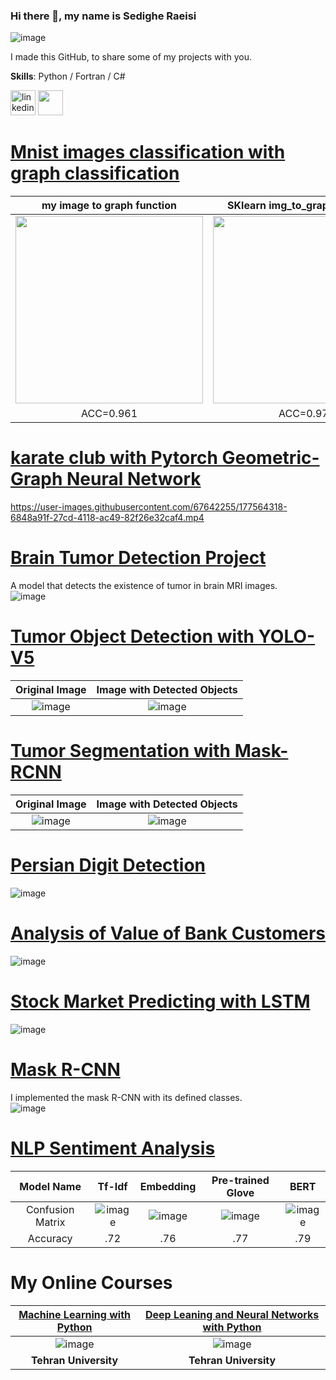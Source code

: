 ### Hi there 👋, my name is Sedighe Raeisi

![image](https://user-images.githubusercontent.com/67642255/145673005-fc964545-6c6a-41fa-a75d-6cb2d7e9eb3b.png)

I made this GitHub, to share some of my projects with you.

**Skills**: Python / Fortran / C#



[<img src='https://cdn.jsdelivr.net/npm/simple-icons@3.0.1/icons/linkedin.svg' alt='linkedin' height='40'>](https://www.linkedin.com/in/https://www.linkedin.com/in/sedighe-raeisi-684b9812b//) <a href="mailto:sedighe.raeisi@gmail.com?"><img src="https://user-images.githubusercontent.com/67642255/155072574-1a9ab065-b585-42e0-b5ee-e6e0db3b8ce8.png" height='40'/></a>

<!---[<img src='https://user-images.githubusercontent.com/67642255/155072574-1a9ab065-b585-42e0-b5ee-e6e0db3b8ce8.png' alt='Sedighe.raeisi@gmail.com' height='40'>](Sedighe.raeisi@gmail.com)[Dr. Sedighe Raeisi](mailto:sedighe.raeisi@gmail.com?subject=[GitHub]%20Source%20Han%20Sans)--->

# [Mnist images classification with graph classification](https://github.com/Sedighe-Raeisi/MNIST_with_Graph_Classification)

| my image to graph function | SKlearn img_to_graph command|  
|     :---:      |     :---:      |   
|<img src="https://user-images.githubusercontent.com/67642255/187020211-192b29fa-69c2-4f38-a1ba-201f4b2db5db.png" width="300" />|  <img src="https://user-images.githubusercontent.com/67642255/187020227-ffc38864-f464-4511-97a0-0d070952977d.png" width="300" />|
|     ACC=0.961      |     ACC=0.971      |    

# [karate club with Pytorch Geometric-Graph Neural Network ](https://github.com/Sedighe-Raeisi/karate_club_with_Pytorch_GCNConv)



https://user-images.githubusercontent.com/67642255/177564318-6848a91f-27cd-4118-ac49-82f26e32caf4.mp4



# [Brain Tumor Detection Project](https://github.com/Sedighe-Raeisi/Brain-tumor-detection)
A model that detects the existence of tumor in brain MRI images.  
![image](https://user-images.githubusercontent.com/67642255/143002834-f2f4c136-121c-4e73-b342-8181de70a878.png)

# [Tumor Object Detection with YOLO-V5](https://github.com/Sedighe-Raeisi/Tumor_Object_Detection)
| Original Image | Image with Detected Objects |   
|     :---:      |     :---:      |    
|![image](https://user-images.githubusercontent.com/67642255/152168246-0edd2560-b627-4146-8003-47bc50ecadfc.png)|![image](https://user-images.githubusercontent.com/67642255/152168288-b5122927-363e-4172-b2c3-af962159e762.png)|  

# [Tumor Segmentation with Mask-RCNN](https://github.com/Sedighe-Raeisi/Tumor-Segmentation-with-MRCNN)
| Original Image | Image with Detected Objects |   
|     :---:      |     :---:      |    
|![image](https://user-images.githubusercontent.com/67642255/154489767-2747ca12-48ac-43a2-a4f0-60eef29dbe37.png)|![image](https://user-images.githubusercontent.com/67642255/154489716-8ad042cd-51c0-4ae4-970c-56f9716241e6.png)|

# [Persian Digit Detection](https://github.com/Sedighe-Raeisi/Object_Detection_Persian_Digit_Detection)   
![image](https://user-images.githubusercontent.com/67642255/143003349-fd0997f9-d851-4d2c-844a-2ce93fd38d00.png)

# [Analysis of Value of Bank Customers](https://github.com/Sedighe-Raeisi/Analysis-of-value-of-bank-customers)   
![image](https://user-images.githubusercontent.com/67642255/143004823-9b0ba573-dedf-455d-bc8b-479217910f8d.png)   


# [Stock Market Predicting with LSTM](https://github.com/Sedighe-Raeisi/Stock-Market-Predicting-with-LSTM)   
 
 ![image](https://user-images.githubusercontent.com/67642255/145201142-8f9b28ac-d3bf-4a95-ac0a-121e6dd61b25.png)


<!--[![Alt Text](https://media1.giphy.com/media/112RGZxHnf9uTK/giphy.gif?cid=ecf05e471gydsjtkie7z4ltkxhcg76dognbkhnr2bbbotwlc&rid=giphy.gif&ct=g)]-->

 # [Mask R-CNN](https://github.com/Sedighe-Raeisi/Mask_R-CNN)    
I implemented the mask R-CNN with its defined classes.    
![image](https://user-images.githubusercontent.com/67642255/145722412-580e64fd-1d0b-4aa9-a763-9e367d49f911.png)

# [NLP Sentiment Analysis](https://github.com/Sedighe-Raeisi/NLP-Sentiment-Analysis-)  
  
 
| Model Name| Tf-Idf | Embedding | Pre-trained Glove | BERT |   
|     :---:      |     :---:      |     :---:      |     :---:      |     :---:      |  
|Confusion Matrix|![image](https://user-images.githubusercontent.com/67642255/147255994-86dfae0f-117d-4053-a3b9-955a3866bbe8.png)|![image](https://user-images.githubusercontent.com/67642255/147254826-b1667de3-707b-4442-b976-790702c3c130.png)| ![image](https://user-images.githubusercontent.com/67642255/147206246-8aa4486c-25a2-43b2-860f-ff471ed59ec4.png) |![image](https://user-images.githubusercontent.com/67642255/147358075-16f9fd97-7729-40ca-a081-9bd85801a698.png)|  
| Accuracy | .72 | .76 | .77 | .79 |





 
# My Online Courses
| [Machine Learning with Python](https://mooc.ut.ac.ir/course/detail/49-/228-python)| [Deep Leaning and Neural Networks with Python](https://mooc.ut.ac.ir/course/detail/49-%D9%85%D9%87%D9%86%D8%AF%D8%B3%DB%8C-%D8%A8%D8%B1%D9%82-%D9%88-%DA%A9%D8%A7%D9%85%D9%BE%DB%8C%D9%88%D8%AA%D8%B1/264-%DB%8C%D8%A7%D8%AF%DA%AF%DB%8C%D8%B1%DB%8C-%D8%B9%D9%85%DB%8C%D9%82-%D9%88-%D8%B4%D8%A8%DA%A9%D9%87-%D9%87%D8%A7%DB%8C-%D8%B9%D8%B5%D8%A8%DB%8C-%D8%A8%D8%A7-%D9%BE%D8%A7%DB%8C%D8%AA%D9%88%D9%86) |
|     :---:      |     :---:      |
|![image](https://user-images.githubusercontent.com/67642255/145722436-7fdd033d-e7c9-45ee-9a0b-789225331103.png)|![image](https://user-images.githubusercontent.com/67642255/153899442-76f666bb-dc77-457a-91d0-9d5ec563712b.png)|
|**Tehran University**|**Tehran University**|

<!--[![image](https://user-images.githubusercontent.com/67642255/143018913-e0823973-999f-4f96-9589-27c90639d7b7.png)]::-->



